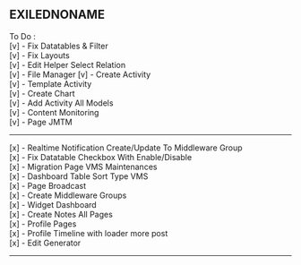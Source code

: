## EXILEDNONAME

To Do : <br>
[v] - Fix Datatables & Filter <br>
[v] - Fix Layouts <br>
[v] - Edit Helper Select Relation <br>
[v] - File Manager
[v] - Create Activity <br>
[v] - Template Activity <br>
[v] - Create Chart <br>
[v] - Add Activity All Models <br>
[v] - Content Monitoring <br>
[v] - Page JMTM <br>

<hr>

[x] - Realtime Notification Create/Update To Middleware Group <br>
[x] - Fix Datatable Checkbox With Enable/Disable <br>
[x] - Migration Page VMS Maintenances <br>
[x] - Dashboard Table Sort Type VMS <br>
[x] - Page Broadcast <br>
[x] - Create Middleware Groups <br>
[x] - Widget Dashboard <br>
[x] - Create Notes All Pages <br>
[x] - Profile Pages <br>
[x] - Profile Timeline with loader more post <br>
[x] - Edit Generator

<hr>
